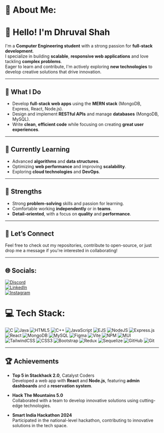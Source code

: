 # 💫 About Me:
# 👋 Hello! I'm Dhruval Shah

I'm a **Computer Engineering student** with a strong passion for **full-stack development**.  
I specialize in building **scalable**, **responsive web applications** and love tackling **complex problems**.  
Eager to learn and contribute, I'm actively exploring **new technologies** to develop creative solutions that drive innovation.

---

## 🚀 **What I Do**
- Develop **full-stack web apps** using the **MERN stack** (MongoDB, Express, React, Node.js).  
- Design and implement **RESTful APIs** and manage **databases** (MongoDB, MySQL).  
- Write **clean**, **efficient code** while focusing on creating **great user experiences**.

---

## 🌱 **Currently Learning**
- Advanced **algorithms** and **data structures**.  
- Optimizing **web performance** and improving **scalability**.  
- Exploring **cloud technologies** and **DevOps**.

---

## 🌟 **Strengths**
- Strong **problem-solving** skills and passion for learning.  
- Comfortable working **independently** or in **teams**.  
- **Detail-oriented**, with a focus on **quality** and **performance**.

---

## 💬 **Let’s Connect**
Feel free to check out my repositories, contribute to open-source, or just drop me a message if you're interested in collaborating!

---

## 🌐 Socials:
[![Discord](https://img.shields.io/badge/Discord-%237289DA.svg?logo=discord&logoColor=white)](https://discord.gg/dhruval4_shah)  
[![LinkedIn](https://img.shields.io/badge/LinkedIn-%230077B5.svg?logo=linkedin&logoColor=white)](https://linkedin.com/in/dhruval-shah-55ab18251/)  
[![Instagram](https://img.shields.io/badge/Instagram-%23E4405F.svg?logo=instagram&logoColor=white)](https://www.instagram.com/dhruval_shah_0403/)  




# 💻 Tech Stack:
![C](https://img.shields.io/badge/c-%2300599C.svg?style=for-the-badge&logo=c&logoColor=white) ![Java](https://img.shields.io/badge/java-%23ED8B00.svg?style=for-the-badge&logo=openjdk&logoColor=white) ![HTML5](https://img.shields.io/badge/html5-%23E34F26.svg?style=for-the-badge&logo=html5&logoColor=white) ![C++](https://img.shields.io/badge/c++-%2300599C.svg?style=for-the-badge&logo=c%2B%2B&logoColor=white) ![JavaScript](https://img.shields.io/badge/javascript-%23323330.svg?style=for-the-badge&logo=javascript&logoColor=%23F7DF1E) ![EJS](https://img.shields.io/badge/ejs-%23B4CA65.svg?style=for-the-badge&logo=ejs&logoColor=black) ![NodeJS](https://img.shields.io/badge/node.js-6DA55F?style=for-the-badge&logo=node.js&logoColor=white) ![Express.js](https://img.shields.io/badge/express.js-%23404d59.svg?style=for-the-badge&logo=express&logoColor=%2361DAFB) ![React](https://img.shields.io/badge/react-%2320232a.svg?style=for-the-badge&logo=react&logoColor=%2361DAFB) ![MongoDB](https://img.shields.io/badge/MongoDB-%234ea94b.svg?style=for-the-badge&logo=mongodb&logoColor=white) ![MySQL](https://img.shields.io/badge/mysql-4479A1.svg?style=for-the-badge&logo=mysql&logoColor=white) ![Figma](https://img.shields.io/badge/figma-%23F24E1E.svg?style=for-the-badge&logo=figma&logoColor=white) ![Vite](https://img.shields.io/badge/vite-%23646CFF.svg?style=for-the-badge&logo=vite&logoColor=white) ![NPM](https://img.shields.io/badge/NPM-%23CB3837.svg?style=for-the-badge&logo=npm&logoColor=white) ![MUI](https://img.shields.io/badge/MUI-%230081CB.svg?style=for-the-badge&logo=mui&logoColor=white) ![TailwindCSS](https://img.shields.io/badge/tailwindcss-%2338B2AC.svg?style=for-the-badge&logo=tailwind-css&logoColor=white) ![CSS3](https://img.shields.io/badge/css3-%231572B6.svg?style=for-the-badge&logo=css3&logoColor=white) ![Bootstrap](https://img.shields.io/badge/bootstrap-%238511FA.svg?style=for-the-badge&logo=bootstrap&logoColor=white) ![Redux](https://img.shields.io/badge/redux-%23593d88.svg?style=for-the-badge&logo=redux&logoColor=white) ![Sequelize](https://img.shields.io/badge/Sequelize-52B0E7?style=for-the-badge&logo=Sequelize&logoColor=white) ![GitHub](https://img.shields.io/badge/github-%23121011.svg?style=for-the-badge&logo=github&logoColor=white) ![Git](https://img.shields.io/badge/git-%23F05033.svg?style=for-the-badge&logo=git&logoColor=white)


---

## 🏆 **Achievements**
- **Top 5 in Stackhack 2.0**, Catalyst Coders  
  Developed a web app with **React** and **Node.js**, featuring **admin dashboards** and a **reservation system**.

- **Hack The Mountains 5.0**  
  Collaborated with a team to develop innovative solutions using cutting-edge technologies.

- **Smart India Hackathon 2024**  
  Participated in the national-level hackathon, contributing to innovative solutions in the tech space.


<!-- Proudly created with GPRM ( https://gprm.itsvg.in ) -->
